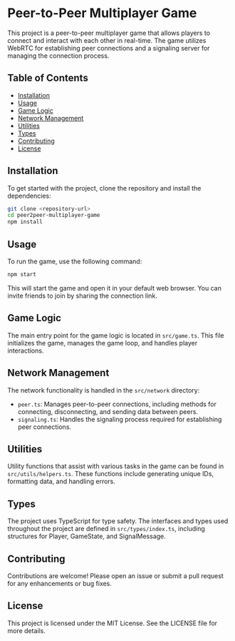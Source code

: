 # Peer-to-Peer Multiplayer Game

This project is a peer-to-peer multiplayer game that allows players to connect and interact with each other in real-time. The game utilizes WebRTC for establishing peer connections and a signaling server for managing the connection process.

## Table of Contents

- [Installation](#installation)
- [Usage](#usage)
- [Game Logic](#game-logic)
- [Network Management](#network-management)
- [Utilities](#utilities)
- [Types](#types)
- [Contributing](#contributing)
- [License](#license)

## Installation

To get started with the project, clone the repository and install the dependencies:

```bash
git clone <repository-url>
cd peer2peer-multiplayer-game
npm install
```

## Usage

To run the game, use the following command:

```bash
npm start
```

This will start the game and open it in your default web browser. You can invite friends to join by sharing the connection link.

## Game Logic

The main entry point for the game logic is located in `src/game.ts`. This file initializes the game, manages the game loop, and handles player interactions.

## Network Management

The network functionality is handled in the `src/network` directory:

- `peer.ts`: Manages peer-to-peer connections, including methods for connecting, disconnecting, and sending data between peers.
- `signaling.ts`: Handles the signaling process required for establishing peer connections.

## Utilities

Utility functions that assist with various tasks in the game can be found in `src/utils/helpers.ts`. These functions include generating unique IDs, formatting data, and handling errors.

## Types

The project uses TypeScript for type safety. The interfaces and types used throughout the project are defined in `src/types/index.ts`, including structures for Player, GameState, and SignalMessage.

## Contributing

Contributions are welcome! Please open an issue or submit a pull request for any enhancements or bug fixes.

## License

This project is licensed under the MIT License. See the LICENSE file for more details.